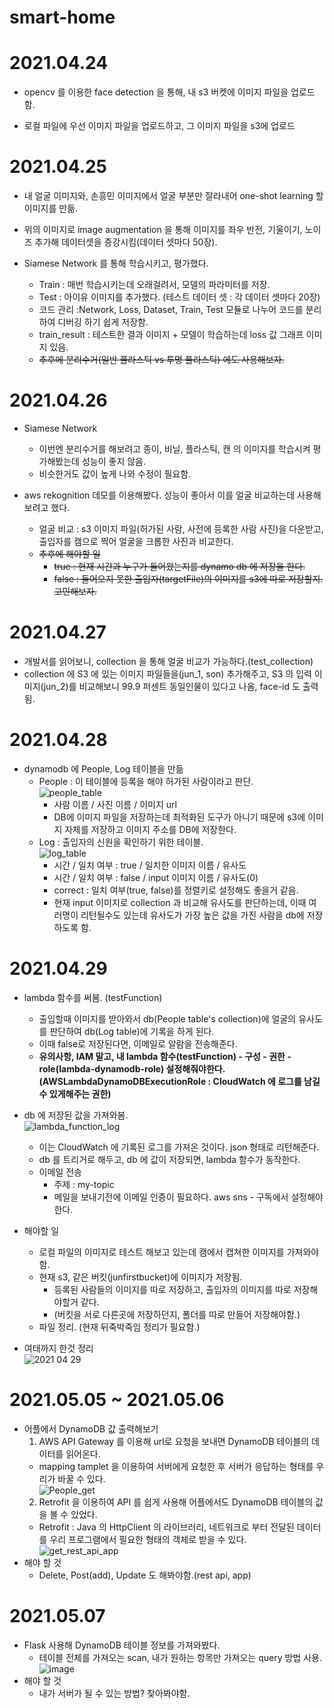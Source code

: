 # smart-home

# 2021.04.24
- opencv 를 이용한 face detection 을 통해, 내 s3 버켓에 이미지 파일을 업로드함.  

- 로컬 파일에 우선 이미지 파일을 업로드하고, 그 이미지 파일을 s3에 업로드

# 2021.04.25
- 내 얼굴 이미지와, 손흥민 이미지에서 얼굴 부분만 잘라내어 one-shot learning 할 이미지를 만듦.  
- 위의 이미지로 image augmentation 을 통해 이미지를 좌우 반전, 기울이기, 노이즈 추가해 데이터셋을 증강시킴(데이터 셋마다 50장).  

- Siamese Network 를 통해 학습시키고, 평가했다.  
  - Train : 매번 학습시키는데 오래걸려서, 모델의 파라미터를 저장.
  - Test : 아이유 이미지를 추가했다. (테스트 데이터 셋 : 각 데이터 셋마다 20장)
  - 코드 관리 :Network, Loss, Dataset, Train, Test 모듈로 나누어 코드를 분리하여 디버깅 하기 쉽게 저장함.
  - train_result : 테스트한 결과 이미지 + 모델이 학습하는데 loss 값 그래프 이미지 있음. 
  - ~~추후에 분리수거(일반 플라스틱 vs 투명 플라스틱) 에도 사용해보자.~~

# 2021.04.26
- Siamese Network
  - 이번엔 분리수거를 해보려고 종이, 비닐, 플라스틱, 캔 의 이미지를 학습시켜 평가해봤는데 성능이 좋지 않음.  
  - 비슷한거도 값이 높게 나와 수정이 필요함.  
  
- aws rekognition 데모를 이용해봤다. 성능이 좋아서 이를 얼굴 비교하는데 사용해보려고 했다.  
  - 얼굴 비교 : s3 이미지 파일(허가된 사람, 사전에 등록한 사람 사진)을 다운받고, 출입자를 캠으로 찍어 얼굴을 크롭한 사진과 비교한다.  
  - ~~추후에 해야할 일~~
    - ~~true : 현재 시간과 누구가 들어왔는지를 dynamo db 에 저장을 한다.~~  
    - ~~false : 들어오지 못한 출입자(targetFile)의 이미지를 s3에 따로 저장할지. 고민해보자.~~    

# 2021.04.27  
- 개발서를 읽어보니, collection 을 통해 얼굴 비교가 가능하다.(test_collection)
- collection 에 S3 에 있는 이미지 파일들을(jun_1, son) 추가해주고, S3 의 입력 이미지(jun_2)를 비교해보니 99.9 퍼센트 동일인물이 있다고 나옴, face-id 도 출력됨.  

# 2021.04.28  
- dynamodb 에 People, Log 테이블을 만듦  
  - People : 이 테이블에 등록을 해야 허가된 사람이라고 판단.  
    ![people_table](https://user-images.githubusercontent.com/66052461/116424194-457a8300-a87c-11eb-92be-9e4494d612ae.png)  
    - 사람 이름 / 사진 이름 / 이미지 url
    - DB에 이미지 파일을 저장하는데 최적화된 도구가 아니기 때문에 s3에 이미지 자체를 저장하고 이미지 주소를 DB에 저장한다.
  - Log : 출입자의 신원을 확인하기 위한 테이블.  
    ![log_table](https://user-images.githubusercontent.com/66052461/116424251-52977200-a87c-11eb-897f-67c32b2a0ce5.png)  
    - 시간 / 일치 여부 : true / 일치한 이미지 이름 / 유사도
    - 시간 / 일치 여부 : false / input 이미지 이름 / 유사도(0)
    - correct : 일치 여부(true, false)를 정렬키로 설정해도 좋을거 같음.  
    - 현재 input 이미지로 collection 과 비교해 유사도를 판단하는데, 이때 여러명이 리턴될수도 있는데 유사도가 가장 높은 값을 가진 사람을 db에 저장하도록 함.

# 2021.04.29  
- lambda 함수를 써봄. (testFunction)   
  - 출입할때 이미지를 받아와서 db(People table's collection)에 얼굴의 유사도를 판단하여 db(Log table)에 기록을 하게 된다. 
  - 이때 false로 저장된다면, 이메일로 알람을 전송해준다.
  - **유의사항, IAM 말고, 내 lambda 함수(testFunction) - 구성 - 권한 - role(lambda-dynamodb-role) 설정해줘야한다. (AWSLambdaDynamoDBExecutionRole : CloudWatch 에 로그를 남길수 있게해주는 권한)**  
- db 에 저장된 값을 가져와봄.  
  ![lambda_function_log](https://user-images.githubusercontent.com/66052461/116548431-2c7eda00-a92f-11eb-85fe-a496fc465556.PNG)  
  - 이는 CloudWatch 에 기록된 로그를 가져온 것이다. json 형태로 리턴해준다.  
  - db 를 트리거로 해두고, db 에 값이 저장되면, lambda 함수가 동작한다.  
  - 이메일 전송  
    - 주제 : my-topic  
    - 메일을 보내기전에 이메일 인증이 필요하다. aws sns - 구독에서 설정해야한다.   

- 해야할 일  
  - 로컬 파일의 이미지로 테스트 해보고 있는데 캠에서 캡쳐한 이미지를 가져와야함.
  - 현재 s3, 같은 버킷(junfirstbucket)에 이미지가 저장됨.  
    - 등록된 사람들의 이미지를 따로 저장하고, 출입자의 이미지를 따로 저장해야할거 같다. 
    - (버킷을 서로 다른곳에 저장하던지, 폴더를 따로 만들어 저장해야함.)  
  - 파일 정리. (현재 뒤죽박죽임 정리가 필요함.)

- 여태까지 한것 정리  
![2021 04 29](https://user-images.githubusercontent.com/66052461/116555111-f2193b00-a936-11eb-8a8b-5a9c9f30b5ed.png)  

# 2021.05.05 ~ 2021.05.06  
- 어플에서 DynamoDB 값 출력해보기  
  1. AWS API Gateway 를 이용해 url로 요청을 보내면 DynamoDB 테이블의 데이터를 읽어온다.  
    - mapping tamplet 을 이용하여 서버에게 요청한 후 서버가 응답하는 형태를 우리가 바꿀 수 있다.  
    ![People_get](https://user-images.githubusercontent.com/66052461/117308528-94e43300-aebc-11eb-83ce-2fc90ed3bbab.png)  
  2. Retrofit 을 이용하여 API 를 쉽게 사용해 어플에서도 DynamoDB 테이블의 값을 볼 수 있었다.  
    - Retrofit : Java 의 HttpClient 의 라이브러리, 네트워크로 부터 전달된 데이터를 우리 프로그램에서 필요한 형태의 객체로 받을 수 있다.  
    ![get_rest_api_app](https://user-images.githubusercontent.com/66052461/117308968-f73d3380-aebc-11eb-8d0b-c95823d09b4b.png)  
- 해야 할 것  
  - Delete, Post(add), Update 도 해봐야함.(rest api, app)  

# 2021.05.07
- Flask 사용해 DynamoDB 테이블 정보를 가져와봤다.
  - 테이블 전체를 가져오는 scan, 내가 원하는 항목만 가져오는 query 방법 사용.
  ![image](https://user-images.githubusercontent.com/66052461/117457008-ca078880-af83-11eb-8ac4-bfe45fc2680e.png)
- 해야 할 것
  - 내가 서버가 될 수 있는 방법? 찾아봐야함.
